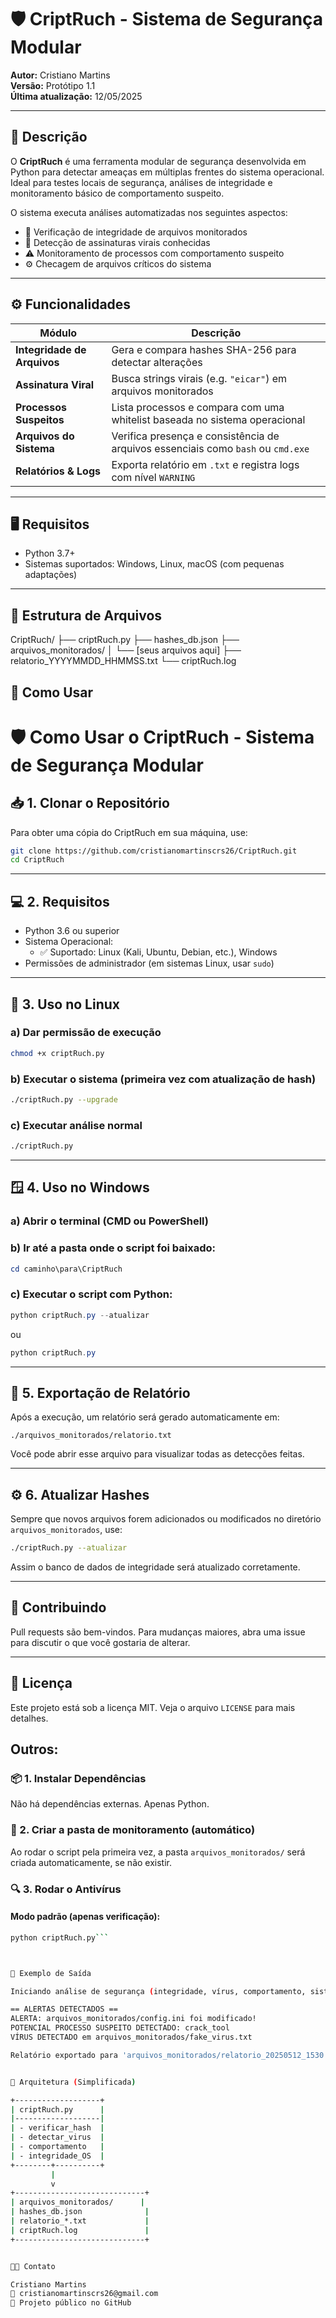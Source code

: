 # 🛡️ CriptRuch - Sistema de Segurança Modular

**Autor:** Cristiano Martins  
**Versão:** Protótipo 1.1  
**Última atualização:** 12/05/2025  

---

## 📌 Descrição

O **CriptRuch** é uma ferramenta modular de segurança desenvolvida em Python para detectar ameaças em múltiplas frentes do sistema operacional.  
Ideal para testes locais de segurança, análises de integridade e monitoramento básico de comportamento suspeito.

O sistema executa análises automatizadas nos seguintes aspectos:

- 🧬 Verificação de integridade de arquivos monitorados
- 🦠 Detecção de assinaturas virais conhecidas
- ⚠️ Monitoramento de processos com comportamento suspeito
- ⚙️ Checagem de arquivos críticos do sistema

---

## ⚙️ Funcionalidades

| Módulo                       | Descrição                                                                 |
|-----------------------------|--------------------------------------------------------------------------|
| **Integridade de Arquivos** | Gera e compara hashes SHA-256 para detectar alterações                  |
| **Assinatura Viral**        | Busca strings virais (e.g. `"eicar"`) em arquivos monitorados           |
| **Processos Suspeitos**     | Lista processos e compara com uma whitelist baseada no sistema operacional |
| **Arquivos do Sistema**     | Verifica presença e consistência de arquivos essenciais como `bash` ou `cmd.exe` |
| **Relatórios & Logs**       | Exporta relatório em `.txt` e registra logs com nível `WARNING`         |

---

## 🖥️ Requisitos

- Python 3.7+
- Sistemas suportados: Windows, Linux, macOS (com pequenas adaptações)

---

## 📂 Estrutura de Arquivos

CriptRuch/
├── criptRuch.py
├── hashes_db.json
├── arquivos_monitorados/
│ └── [seus arquivos aqui]
├── relatorio_YYYYMMDD_HHMMSS.txt
└── criptRuch.log






## 🚀 Como Usar

# 🛡️ Como Usar o CriptRuch - Sistema de Segurança Modular

## 📥 1. Clonar o Repositório

Para obter uma cópia do CriptRuch em sua máquina, use:

```bash
git clone https://github.com/cristianomartinscrs26/CriptRuch.git
cd CriptRuch
```

---

## 💻 2. Requisitos

- Python 3.6 ou superior
- Sistema Operacional:
  - ✅ Suportado: Linux (Kali, Ubuntu, Debian, etc.), Windows
- Permissões de administrador (em sistemas Linux, usar `sudo`)

---

## 🐧 3. Uso no Linux

### a) Dar permissão de execução

```bash
chmod +x criptRuch.py
```

### b) Executar o sistema (primeira vez com atualização de hash)

```bash
./criptRuch.py --upgrade
```

### c) Executar análise normal

```bash
./criptRuch.py
```

---

## 🪟 4. Uso no Windows

### a) Abrir o terminal (CMD ou PowerShell)

### b) Ir até a pasta onde o script foi baixado:

```powershell
cd caminho\para\CriptRuch
```

### c) Executar o script com Python:

```powershell
python criptRuch.py --atualizar
```

ou

```powershell
python criptRuch.py
```

---

## 📝 5. Exportação de Relatório

Após a execução, um relatório será gerado automaticamente em:

```
./arquivos_monitorados/relatorio.txt
```

Você pode abrir esse arquivo para visualizar todas as detecções feitas.

---

## ⚙️ 6. Atualizar Hashes

Sempre que novos arquivos forem adicionados ou modificados no diretório `arquivos_monitorados`, use:

```bash
./criptRuch.py --atualizar
```

Assim o banco de dados de integridade será atualizado corretamente.

---

## 🤝 Contribuindo

Pull requests são bem-vindos. Para mudanças maiores, abra uma issue para discutir o que você gostaria de alterar.

---

## 📄 Licença

Este projeto está sob a licença MIT. Veja o arquivo `LICENSE` para mais detalhes.

## Outros:

### 📦 1. Instalar Dependências
Não há dependências externas. Apenas Python.

### 📁 2. Criar a pasta de monitoramento (automático)
Ao rodar o script pela primeira vez, a pasta `arquivos_monitorados/` será criada automaticamente, se não existir.

### 🔍 3. Rodar o Antivírus

#### Modo padrão (apenas verificação):
```bash
python criptRuch.py```



🧪 Exemplo de Saída

Iniciando análise de segurança (integridade, vírus, comportamento, sistema)...

== ALERTAS DETECTADOS ==
ALERTA: arquivos_monitorados/config.ini foi modificado!
POTENCIAL PROCESSO SUSPEITO DETECTADO: crack_tool
VÍRUS DETECTADO em arquivos_monitorados/fake_virus.txt

Relatório exportado para 'arquivos_monitorados/relatorio_20250512_1530.txt'.


🧱 Arquitetura (Simplificada)

+-------------------+
| criptRuch.py      |
|-------------------|
| - verificar_hash  |
| - detectar_virus  |
| - comportamento   |
| - integridade_OS  |
+--------+----------+
         |
         v
+-----------------------------+
| arquivos_monitorados/      |
| hashes_db.json              |
| relatorio_*.txt             |
| criptRuch.log               |
+-----------------------------+


🧑‍💻 Contato

Cristiano Martins
📧 cristianomartinscrs26@gmail.com
🔗 Projeto público no GitHub
